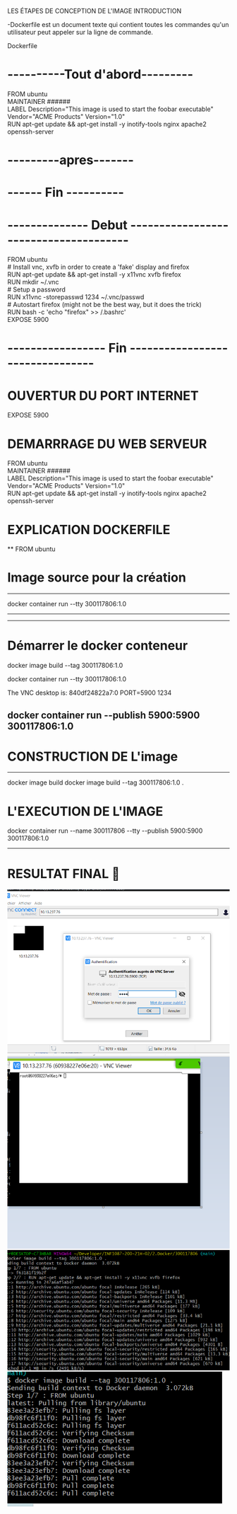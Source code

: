 
LES ÉTAPES DE CONCEPTION DE L'IMAGE
INTRODUCTION

-Dockerfile est un document texte qui contient toutes les commandes qu'un utilisateur peut appeler sur la ligne de commande.

 Dockerfile

# ----------Tout d'abord---------

FROM      ubuntu  
    MAINTAINER ######  
    LABEL Description="This image is used to start the foobar executable" Vendor="ACME Products" Version="1.0"  
    RUN apt-get update && apt-get install -y inotify-tools nginx apache2 openssh-server
    
    
# ---------apres-------

 
    
    
# ------ Fin ----------


# -------------- Debut --------------------------------------
FROM ubuntu  
    # Install vnc, xvfb in order to create a 'fake' display and firefox  
    RUN apt-get update && apt-get install -y x11vnc xvfb firefox  
    RUN mkdir ~/.vnc  
    # Setup a password  
    RUN x11vnc -storepasswd 1234 ~/.vnc/passwd  
    # Autostart firefox (might not be the best way, but it does the trick)  
    RUN bash -c 'echo "firefox" >> /.bashrc'  
    EXPOSE 5900 
    
# ----------------- Fin --------------------------------

# OUVERTUR DU PORT INTERNET
EXPOSE 5900

# DEMARRRAGE DU WEB SERVEUR
FROM      ubuntu  
    MAINTAINER ######  
    LABEL Description="This image is used to start the foobar executable" Vendor="ACME Products" Version="1.0"  
    RUN apt-get update && apt-get install -y inotify-tools nginx apache2 openssh-server

# EXPLICATION DOCKERFILE 
** FROM ubuntu

# Image source pour la  création 

---------------------------------------
 docker container run --tty 300117806:1.0

---------------------------------------




---------------------------------
# Démarrer le docker conteneur
docker image build --tag 300117806:1.0 

docker container run --tty 300117806:1.0

The VNC desktop is:      840df24822a7:0
PORT=5900
1234

docker container run --publish 5900:5900 300117806:1.0
----------------------------------------------


# CONSTRUCTION DE L'image
-----------------------------

 docker image build
 docker image build --tag 300117806:1.0 .

# L'EXECUTION DE L'IMAGE 

 docker container run --name 300117806 --tty --publish 5900:5900 300117806:1.0
 
 
 --------------------------------------------------------------
 
# RESULTAT FINAL 🍌

![image](CaptureA.PNG)
![image](CaptureB.PNG)
![image](Capture104.PNG)
![image](Capture102.PNG)



